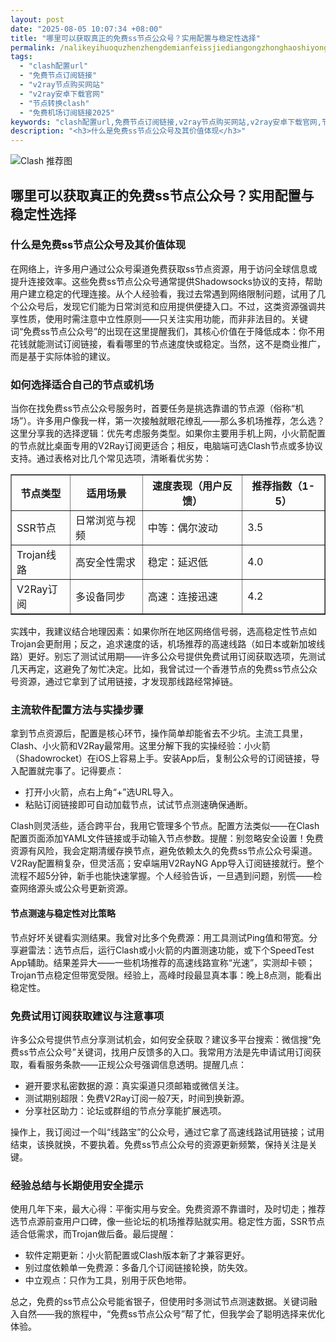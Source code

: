 ```yaml
---
layout: post
date: "2025-08-05 10:07:34 +08:00"
title: "哪里可以获取真正的免费ss节点公众号？实用配置与稳定性选择"
permalink: /nalikeyihuoquzhenzhengdemianfeissjiediangongzhonghaoshiyongpeizhiyuwendingxingxuanze/
tags:
  - "clash配置url"
  - "免费节点订阅链接"
  - "v2ray节点购买网站"
  - "v2ray安卓下载官网"
  - "节点转换clash"
  - "免费机场订阅链接2025"
keywords: "clash配置url,免费节点订阅链接,v2ray节点购买网站,v2ray安卓下载官网,节点转换clash,免费机场订阅链接2025"
description: "<h3>什么是免费ss节点公众号及其价值体现</h3>"
---
```


![Clash 推荐图](https://clashjd.github.io/assets/img/tiktok机场推荐.png)

## 哪里可以获取真正的免费ss节点公众号？实用配置与稳定性选择

<h3>什么是免费ss节点公众号及其价值体现</h3>
<p>在网络上，许多用户通过公众号渠道免费获取ss节点资源，用于访问全球信息或提升连接效率。这些免费ss节点公众号通常提供Shadowsocks协议的支持，帮助用户建立稳定的代理连接。从个人经验看，我过去常遇到网络限制问题，试用了几个公众号后，发现它们能为日常浏览和应用提供便捷入口。不过，这类资源强调共享性质，使用时需注意中立性原则——只关注实用功能，而非非法目的。关键词“免费ss节点公众号”的出现在这里提醒我们，其核心价值在于降低成本：你不用花钱就能测试订阅链接，看看哪里的节点速度快或稳定。当然，这不是商业推广，而是基于实际体验的建议。</p>
<h3>如何选择适合自己的节点或机场</h3>
<p>当你在找免费ss节点公众号服务时，首要任务是挑选靠谱的节点源（俗称“机场”）。许多用户像我一样，第一次接触就眼花缭乱——那么多机场推荐，怎么选？这里分享我的选择逻辑：优先考虑服务类型。如果你主要用手机上网，小火箭配置的节点就比桌面专用的V2Ray订阅更适合；相反，电脑端可选Clash节点或多协议支持。通过表格对比几个常见选项，清晰看优劣势：</p>
<table border="1" cellpadding="5">
<tr>
<th>节点类型</th>
<th>适用场景</th>
<th>速度表现（用户反馈）</th>
<th>推荐指数（1-5）</th>
</tr>
<tr>
<td>SSR节点</td>
<td>日常浏览与视频</td>
<td>中等：偶尔波动</td>
<td>3.5</td>
</tr>
<tr>
<td>Trojan线路</td>
<td>高安全性需求</td>
<td>稳定：延迟低</td>
<td>4.0</td>
</tr>
<tr>
<td>V2Ray订阅</td>
<td>多设备同步</td>
<td>高速：连接迅速</td>
<td>4.2</td>
</tr>
</table>
<p>实践中，我建议结合地理因素：如果你所在地区网络信号弱，选高稳定性节点如Trojan会更耐用；反之，追求速度的话，机场推荐的高速线路（如日本或新加坡线路）更好。别忘了测试试用期——许多公众号提供免费试用订阅获取选项，先测试几天再定，这避免了匆忙决定。比如，我曾试过一个香港节点的免费ss节点公众号资源，通过它拿到了试用链接，才发现那线路经常掉链。</p>
<h3>主流软件配置方法与实操步骤</h3>
<p>拿到节点资源后，配置是核心环节，操作简单却能省去不少坑。主流工具里，Clash、小火箭和V2Ray最常用。这里分解下我的实操经验：小火箭（Shadowrocket）在iOS上容易上手。安装App后，复制公众号的订阅链接，导入配置就完事了。记得要点：</p>
<ul>
<li>打开小火箭，点右上角“+”选URL导入。</li>
<li>粘贴订阅链接即可自动加载节点，试试节点测速确保通断。</li>
</ul>
<p>Clash则灵活些，适合跨平台，我用它管理多个节点。配置方法类似——在Clash配置页面添加YAML文件链接或手动输入节点参数。提醒：别忽略安全设置！免费资源有风险，我会定期清缓存换节点，避免依赖太久的免费ss节点公众号渠道。V2Ray配置稍复杂，但灵活高；安卓端用V2RayNG App导入订阅链接就行。整个流程不超5分钟，新手也能快速掌握。个人经验告诉，一旦遇到问题，别慌——检查网络源头或公众号更新资源。</p>
<h4>节点测速与稳定性对比策略</h4>
<p>节点好坏关键看实测结果。我曾对比多个免费源：用工具测试Ping值和带宽。分享避雷法：选节点后，运行Clash或小火箭的内置测速功能，或下个SpeedTest App辅助。结果差异大——一些机场推荐的高速线路宣称“光速”，实测却卡顿；Trojan节点稳定但带宽受限。经验上，高峰时段最显真本事：晚上8点测，能看出稳定性。</p>
<h3>免费试用订阅获取建议与注意事项</h3>
<p>许多公众号提供节点分享测试机会，如何安全获取？建议多平台搜索：微信搜“免费ss节点公众号”关键词，找用户反馈多的入口。我常用方法是先申请试用订阅获取，看看服务条款——正规公众号强调信息透明。提醒几点：</p>
<ul>
<li>避开要求私密数据的源：真实渠道只须邮箱或微信关注。</li>
<li>测试期别超限：免费V2Ray订阅一般7天，时间到换新源。</li>
<li>分享社区助力：论坛或群组的节点分享能扩展选项。</li>
</ul>
<p>操作上，我订阅过一个叫“线路宝”的公众号，通过它拿了高速线路试用链接；试用结束，该换就换，不要执着。免费ss节点公众号的资源更新频繁，保持关注是关键。</p>
<h3>经验总结与长期使用安全提示</h3>
<p>使用几年下来，最大心得：平衡实用与安全。免费资源不靠谱时，及时切走；推荐选节点源前查用户口碑，像一些论坛的机场推荐贴就实用。稳定性方面，SSR节点适合低需求，而Trojan做后备。最后提醒：</p>
<ul>
<li>软件定期更新：小火箭配置或Clash版本新了才兼容更好。</li>
<li>别过度依赖单一免费源：多备几个订阅链接轮换，防失效。</li>
<li>中立观点：只作为工具，别用于灰色地带。</li>
</ul>
<p>总之，免费的ss节点公众号能省银子，但使用时多测试节点测速数据。关键词融入自然——我的旅程中，“免费ss节点公众号”帮了忙，但我学会了聪明选择来优化体验。</p>